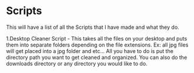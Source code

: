 # Scripts
This will have a list of all the Scripts that I have made and what they do.

1.Desktop Cleaner Script -  This takes all the files on your desktop and puts them into separate folders depending on the file extensions. Ex: all jpg files will get placed into a jpg folder and etc...
All you have to do is put the directory path you want to get cleaned and organized. You can also do the downloads directory or any directory you would like to do.
